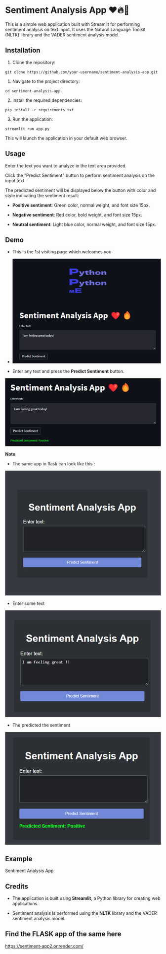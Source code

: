 # Sentiment Analysis App ❤️🔥🫶

This is a simple web application built with Streamlit for performing sentiment analysis on text input. It uses the Natural Language Toolkit (NLTK) library and the VADER sentiment analysis model.

## Installation

1. Clone the repository:

```   
git clone https://github.com/your-username/sentiment-analysis-app.git
```

1. Navigate to the project directory:
```
cd sentiment-analysis-app
```

2. Install the required dependencies:
```
pip install -r requirements.txt
```
3. Run the application:
```
streamlit run app.py
```
This will launch the application in your default web browser.

## Usage

Enter the text you want to analyze in the text area provided.

Click the "Predict Sentiment" button to perform sentiment analysis on the input text.

The predicted sentiment will be displayed below the button with color and style indicating the sentiment result:

* **Positive sentiment**: Green color, normal weight, and font size 15px.

* **Negative sentiment**: Red color, bold weight, and font size 15px.

* **Neutral sentiment**: Light blue color, normal weight, and font size 15px.

## Demo

* This is the 1st visiting page which welcomes you

* ![img.png](img.png)

* Enter any text and press the **Predict Sentiment** button.

![img_1.png](img_1.png)

**Note**

* The same app in flask can look like this :

![img_2.png](img_2.png)

* Enter some text

![img_3.png](img_3.png)

* The predicted the sentiment

![img_4.png](img_4.png)

## Example

Sentiment Analysis App

## Credits

* The application is built using **Streamlit**, a Python library for creating web applications.

* Sentiment analysis is performed using the **NLTK** library and the VADER sentiment analysis model.

## Find the FLASK app of the same here

https://sentiment-app2.onrender.com/
